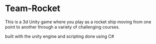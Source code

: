 # Team-Rocket

This is a 3d Unity game where you play as a rocket ship moving from one point to another through a variety of challenging courses.

built with the unity engine and scripting done using C#
